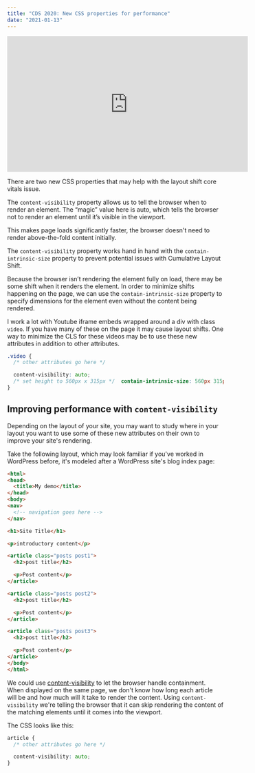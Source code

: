 ```yaml
---
title: "CDS 2020: New CSS properties for performance"
date: "2021-01-13"
---
```


<iframe loading="lazy" width="560" height="315" src="https://www.youtube.com/embed/Z6wjUOSh9Tk" frameborder="0" allow="accelerometer; autoplay; clipboard-write; encrypted-media; gyroscope; picture-in-picture" allowfullscreen></iframe>

There are two new CSS properties that may help with the layout shift core vitals issue.

The `content-visibility` property allows us to tell the browser when to render an element. The “magic” value here is auto, which tells the browser not to render an element until it’s visible in the viewport.

This makes page loads significantly faster, the browser doesn't need to render above-the-fold content initially.

The `content-visibility` property works hand in hand with the `contain-intrinsic-size` property to prevent potential issues with Cumulative Layout Shift.

Because the browser isn’t rendering the element fully on load, there may be some shift when it renders the element. In order to minimize shifts happening on the page, we can use the `contain-intrinsic-size` property to specify dimensions for the element even without the content being rendered.

I work a lot with Youtube iframe embeds wrapped around a div with class `video`. If you have many of these on the page it may cause layout shifts. One way to minimize the CLS for these videos may be to use these new attributes in addition to other attributes.

```css
.video {
  /* other attributes go here */  

  content-visibility: auto;
  /* set height to 560px x 315px */  contain-intrinsic-size: 560px 315px; 
}
```

## Improving performance with `content-visibility`

Depending on the layout of your site, you may want to study where in your layout you want to use some of these new attributes on their own to improve your site's rendering.

Take the following layout, which may look familiar if you've worked in WordPress before, it's modeled after a WordPress site's blog index page:

```html
<html>
<head>
  <title>My demo</title>
</head>
<body>
<nav>
  <!-- navigation goes here -->
</nav>

<h1>Site Title</h1>

<p>introductory content</p>

<article class="posts post1">
  <h2>post title</h2>

  <p>Post content</p>
</article>

<article class="posts post2">
  <h2>post title</h2>

  <p>Post content</p>
</article>

<article class="posts post3">
  <h2>post title</h2>

  <p>Post content</p>
</article>
</body>
</html>
```

We could use [content-visibility](https://web.dev/content-visibility/) to let the browser handle containment. When displayed on the same page, we don't know how long each article will be and how much will it take to render the content. Using `content-visibility` we're telling the browser that it can skip rendering the content of the matching elements until it comes into the viewport.

The CSS looks like this:

```css
article {
  /* other attributes go here */  

  content-visibility: auto;
}
```
